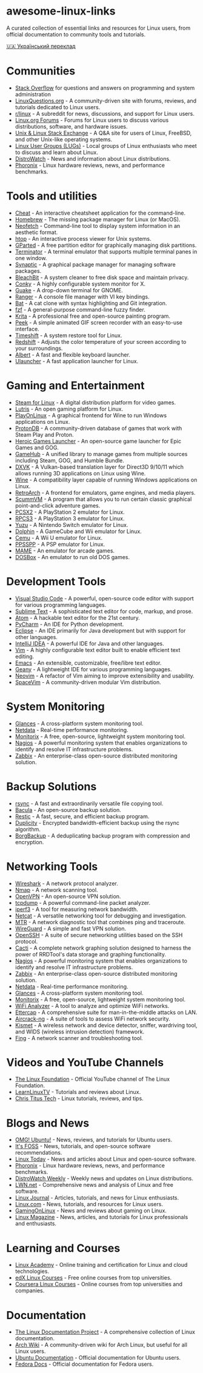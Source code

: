# awesome-linux-links
A curated collection of essential links and resources for Linux users, from official documentation to community tools and tutorials.

[🇺🇦 Український переклад](README.ua.md)



# Communities
- [Stack Overflow](https://stackoverflow.com/) for questions and answers on programming and system administration
- [LinuxQuestions.org](https://www.linuxquestions.org) - A community-driven site with forums, reviews, and tutorials dedicated to Linux users.
- [r/linux](https://www.reddit.com/r/linux/) - A subreddit for news, discussions, and support for Linux users.
- [Linux.org Forums](https://www.linux.org/forums/) - Forums for Linux users to discuss various distributions, software, and hardware issues.
- [Unix & Linux Stack Exchange](https://unix.stackexchange.com/) - A Q&A site for users of Linux, FreeBSD, and other Unix-like operating systems.
- [Linux User Groups (LUGs)](https://lug.org.uk/lugs/all) - Local groups of Linux enthusiasts who meet to discuss and learn about Linux.
- [DistroWatch](https://distrowatch.com/) - News and information about Linux distributions.
- [Phoronix](https://www.phoronix.com/) - Linux hardware reviews, news, and performance benchmarks.

# Tools and utilities
- [Cheat](https://github.com/cheat/cheat) - An interactive cheatsheet application for the command-line.
- [Homebrew](https://brew.sh/) - The missing package manager for Linux (or MacOS).
- [Neofetch](https://github.com/dylanaraps/neofetch) - Command-line tool to display system information in an aesthetic format.
- [htop](https://htop.dev/) - An interactive process viewer for Unix systems.
- [GParted](https://gparted.org/) - A free partition editor for graphically managing disk partitions.
- [Terminator](https://gnometerminator.blogspot.com/p/introduction.html) - A terminal emulator that supports multiple terminal panes in one window.
- [Synaptic](https://www.nongnu.org/synaptic/) - A graphical package manager for managing software packages.
- [BleachBit](https://www.bleachbit.org/) - A system cleaner to free disk space and maintain privacy.
- [Conky](https://github.com/brndnmtthws/conky) - A highly configurable system monitor for X.
- [Guake](http://guake-project.org/) - A drop-down terminal for GNOME.
- [Ranger](https://github.com/ranger/ranger) - A console file manager with VI key bindings.
- [Bat](https://github.com/sharkdp/bat) - A cat clone with syntax highlighting and Git integration.
- [fzf](https://github.com/junegunn/fzf) - A general-purpose command-line fuzzy finder.
- [Krita](https://krita.org/en/) - A professional free and open-source painting program.
- [Peek](https://github.com/phw/peek) - A simple animated GIF screen recorder with an easy-to-use interface.
- [Timeshift](https://github.com/teejee2008/timeshift) - A system restore tool for Linux.
- [Redshift](http://jonls.dk/redshift/) - Adjusts the color temperature of your screen according to your surroundings.
- [Albert](https://albertlauncher.github.io/) - A fast and flexible keyboard launcher.
- [Ulauncher](https://ulauncher.io/) - A fast application launcher for Linux.

# Gaming and Entertainment
- [Steam for Linux](https://store.steampowered.com/about/) - A digital distribution platform for video games.
- [Lutris](https://lutris.net/) - An open gaming platform for Linux.
- [PlayOnLinux](https://www.playonlinux.com/) - A graphical frontend for Wine to run Windows applications on Linux.
- [ProtonDB](https://www.protondb.com/) - A community-driven database of games that work with Steam Play and Proton.
- [Heroic Games Launcher](https://github.com/Heroic-Games-Launcher/HeroicGamesLauncher) - An open-source game launcher for Epic Games and GOG.
- [GameHub](https://tkashkin.tk/projects/gamehub/) - A unified library to manage games from multiple sources including Steam, GOG, and Humble Bundle.
- [DXVK](https://github.com/doitsujin/dxvk) - A Vulkan-based translation layer for Direct3D 9/10/11 which allows running 3D applications on Linux using Wine.
- [Wine](https://www.winehq.org/) - A compatibility layer capable of running Windows applications on Linux.
- [RetroArch](https://www.retroarch.com/) - A frontend for emulators, game engines, and media players.
- [ScummVM](https://www.scummvm.org/) - A program that allows you to run certain classic graphical point-and-click adventure games.
- [PCSX2](https://pcsx2.net/) - A PlayStation 2 emulator for Linux.
- [RPCS3](https://rpcs3.net/) - A PlayStation 3 emulator for Linux.
- [Yuzu](https://yuzu-emu.org/) - A Nintendo Switch emulator for Linux.
- [Dolphin](https://dolphin-emu.org/) - A GameCube and Wii emulator for Linux.
- [Cemu](https://cemu.info/) - A Wii U emulator for Linux.
- [PPSSPP](https://www.ppsspp.org/) - A PSP emulator for Linux.
- [MAME](https://www.mamedev.org/) - An emulator for arcade games.
- [DOSBox](https://www.dosbox.com/) - An emulator to run old DOS games.

# Development Tools
- [Visual Studio Code](https://code.visualstudio.com/) - A powerful, open-source code editor with support for various programming languages.
- [Sublime Text](https://www.sublimetext.com/) - A sophisticated text editor for code, markup, and prose.
- [Atom](https://atom.io/) - A hackable text editor for the 21st century.
- [PyCharm](https://www.jetbrains.com/pycharm/) - An IDE for Python development.
- [Eclipse](https://www.eclipse.org/) - An IDE primarily for Java development but with support for other languages.
- [IntelliJ IDEA](https://www.jetbrains.com/idea/) - A powerful IDE for Java and other languages.
- [Vim](https://www.vim.org/) - A highly configurable text editor built to enable efficient text editing.
- [Emacs](https://www.gnu.org/software/emacs/) - An extensible, customizable, free/libre text editor.
- [Geany](https://www.geany.org/) - A lightweight IDE for various programming languages.
- [Neovim](https://neovim.io/) - A refactor of Vim aiming to improve extensibility and usability.
- [SpaceVim](https://spacevim.org/) - A community-driven modular Vim distribution.

# System Monitoring
- [Glances](https://nicolargo.github.io/glances/) - A cross-platform system monitoring tool.
- [Netdata](https://www.netdata.cloud/) - Real-time performance monitoring.
- [Monitorix](https://www.monitorix.org/) - A free, open-source, lightweight system monitoring tool.
- [Nagios](https://www.nagios.org/) - A powerful monitoring system that enables organizations to identify and resolve IT infrastructure problems.
- [Zabbix](https://www.zabbix.com/) - An enterprise-class open-source distributed monitoring solution.

# Backup Solutions
- [rsync](https://rsync.samba.org/) - A fast and extraordinarily versatile file copying tool.
- [Bacula](https://www.bacula.org/) - An open-source backup solution.
- [Restic](https://restic.net/) - A fast, secure, and efficient backup program.
- [Duplicity](http://duplicity.nongnu.org/) - Encrypted bandwidth-efficient backup using the rsync algorithm.
- [BorgBackup](https://www.borgbackup.org/) - A deduplicating backup program with compression and encryption.

# Networking Tools
- [Wireshark](https://www.wireshark.org/) - A network protocol analyzer.
- [Nmap](https://nmap.org/) - A network scanning tool.
- [OpenVPN](https://openvpn.net/) - An open-source VPN solution.
- [tcpdump](https://www.tcpdump.org/) - A powerful command-line packet analyzer.
- [iperf3](https://software.es.net/iperf/) - A tool for measuring network bandwidth.
- [Netcat](https://nc110.sourceforge.io/) - A versatile networking tool for debugging and investigation.
- [MTR](https://github.com/traviscross/mtr) - A network diagnostic tool that combines ping and traceroute.
- [WireGuard](https://www.wireguard.com/) - A simple and fast VPN solution.
- [OpenSSH](https://www.openssh.com/) - A suite of secure networking utilities based on the SSH protocol.
- [Cacti](https://www.cacti.net/) - A complete network graphing solution designed to harness the power of RRDTool's data storage and graphing functionality.
- [Nagios](https://www.nagios.org/) - A powerful monitoring system that enables organizations to identify and resolve IT infrastructure problems.
- [Zabbix](https://www.zabbix.com/) - An enterprise-class open-source distributed monitoring solution.
- [Netdata](https://www.netdata.cloud/) - Real-time performance monitoring.
- [Glances](https://nicolargo.github.io/glances/) - A cross-platform system monitoring tool.
- [Monitorix](https://www.monitorix.org/) - A free, open-source, lightweight system monitoring tool.
- [WiFi Analyzer](https://github.com/VREMSoftwareDevelopment/WiFiAnalyzer) - A tool to analyze and optimize WiFi networks.
- [Ettercap](https://www.ettercap-project.org/) - A comprehensive suite for man-in-the-middle attacks on LAN.
- [Aircrack-ng](https://www.aircrack-ng.org/) - A suite of tools to assess WiFi network security.
- [Kismet](https://www.kismetwireless.net/) - A wireless network and device detector, sniffer, wardriving tool, and WIDS (wireless intrusion detection) framework.
- [Fing](https://www.fing.com/) - A network scanner and troubleshooting tool.


# Videos and YouTube Channels
- [The Linux Foundation](https://www.youtube.com/user/TheLinuxFoundation) - Official YouTube channel of The Linux Foundation.
- [LearnLinuxTV](https://www.youtube.com/c/LearnLinuxTV) - Tutorials and reviews about Linux.
- [Chris Titus Tech](https://www.youtube.com/c/ChrisTitusTech) - Linux tutorials, reviews, and tips.

# Blogs and News
- [OMG! Ubuntu!](https://www.omgubuntu.co.uk/) - News, reviews, and tutorials for Ubuntu users.
- [It's FOSS](https://itsfoss.com/) - News, tutorials, and open-source software recommendations.
- [Linux Today](https://www.linuxtoday.com/) - News and articles about Linux and open-source software.
- [Phoronix](https://www.phoronix.com/) - Linux hardware reviews, news, and performance benchmarks.
- [DistroWatch Weekly](https://distrowatch.com/weekly.php?issue=current) - Weekly news and updates on Linux distributions.
- [LWN.net](https://lwn.net/) - Comprehensive news and analysis of Linux and free software.
- [Linux Journal](https://www.linuxjournal.com/) - Articles, tutorials, and news for Linux enthusiasts.
- [Linux.com](https://www.linux.com/) - News, tutorials, and resources for Linux users.
- [GamingOnLinux](https://www.gamingonlinux.com/) - News and reviews about gaming on Linux.
- [Linux Magazine](https://www.linux-magazine.com/) - News, articles, and tutorials for Linux professionals and enthusiasts.

# Learning and Courses
- [Linux Academy](https://linuxacademy.com/) - Online training and certification for Linux and cloud technologies.
- [edX Linux Courses](https://www.edx.org/learn/linux) - Free online courses from top universities.
- [Coursera Linux Courses](https://www.coursera.org/courses?query=linux) - Online courses from top universities and companies.

# Documentation
- [The Linux Documentation Project](https://www.tldp.org/) - A comprehensive collection of Linux documentation.
- [Arch Wiki](https://wiki.archlinux.org/) - A community-driven wiki for Arch Linux, but useful for all Linux users.
- [Ubuntu Documentation](https://help.ubuntu.com/) - Official documentation for Ubuntu users.
- [Fedora Docs](https://docs.fedoraproject.org/) - Official documentation for Fedora users.
